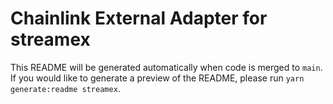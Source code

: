 # Chainlink External Adapter for streamex

This README will be generated automatically when code is merged to `main`. If you would like to generate a preview of the README, please run `yarn generate:readme streamex`.
